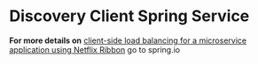 # Discovery Client Spring Service

**For more details on** [client-side load balancing for a microservice application using Netflix Ribbon](https://spring.io/guides/gs/client-side-load-balancing/) go to spring.io
